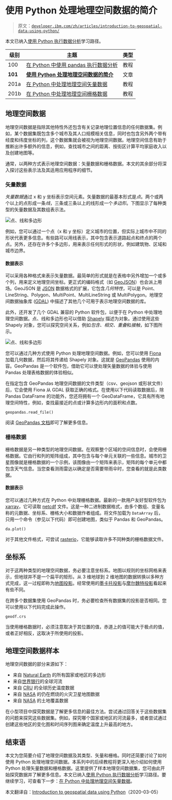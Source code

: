 # 使用 Python 处理地理空间数据的简介

> 原文：[`developer.ibm.com/zh/articles/introduction-to-geospatial-data-using-python/`](https://developer.ibm.com/zh/articles/introduction-to-geospatial-data-using-python/)

本文已纳入[使用 Python 执行数据分析](https://developer.ibm.com/zh/series/learning-path-data-analysis-using-python/)学习路径。

| 级别 | 主题 | 类型 |
| --- | --- | --- |
| 100 | [在 Python 中使用 pandas 执行数据分析](https://developer.ibm.com/zh/technologies/data-science/tutorials/data-analysis-in-python-using-pandas) | 教程 |
| **101** | **[使用 Python 处理地理空间数据的简介](https://developer.ibm.com/zh/articles/introduction-to-geospatial-data-using-python/)** | 文章 |
| 201a | [在 Python 中处理地理空间矢量数据](https://developer.ibm.com/zh/tutorials/working-with-geospatial-vector-data-in-python/) | 教程 |
| 201b | [在 Python 中处理地理空间栅格数据](https://developer.ibm.com/zh/tutorials/working-with-geospatial-raster-data-in-python/) | 教程 |

## 地理空间数据

地理空间数据是指除其他特性外还包含有关记录地理位置信息的任何数据集。例如，某个数据集既包含多个城市及其人口规模相关信息，同时也包含另外两个带有经度和纬度坐标的列，这个数据集就会被视为地理空间数据。地理空间信息有助于推断出许多额外的信息，例如，查找城市之间的距离、按街区计算平均家庭收入以及创建地图等。

通常，以两种方式表示地理空间数据：矢量数据和栅格数据。本文的其余部分将深入探讨这些表示法及其适用应用程序的细节。

### 矢量数据

*矢量数据*通过 x 和 y 坐标表示空间元素。矢量数据的最基本形式是*点*。两个或两个以上的点形成一条*线*，三条或三条以上的线形成一个*多边形*。下图显示了每种类型的矢量数据及其数组表示法。

![点、线和多边形](img/e60054a873cf3844de3f5f748ec139b9.png)

例如，您可以通过一个点（x 和 y 坐标）定义城市的位置，但实际上城市中不同的形状代表更多信息。有些路可以用线表示，其中包含表示道路起点和终点的两个点。另外，还存在许多个多边形，用来表示任何形式的形状，例如建筑物、区域和城市边界。

#### 数据表示

可以采用各种格式来表示矢量数据。最简单的形式就是在表格中另外增加一个或多个列，用来定义地理空间坐标。更正式的编码格式（如 [GeoJSON](https://geojson.org/)）也会派上用场。GeoJSON 是 [JSON](https://www.json.org/json-en.html) 数据格式的扩展，它包含*几何特性*，可以是 Point、LineString、Polygon、MultiPoint、MultiLineString 或 MultiPolygon。地理空间数据抽象库 ([GDAL](https://gdal.org/)) 中描述了其他几个可用于表示地理空间数据的库。

此外，还开发了几个 GDAL 兼容的 Python 软件包，以便于在 Python 中处理地理空间数据。点、线和多边形也可以借助 [Shapely](https://shapely.readthedocs.io/) 描述为对象。通过使用这些 Shapely 对象，您可以探究空间关系，例如*包含、相交、重叠*和*接触*，如下图所示。

![点、线和多边形](img/b9e6f2980ae8fba7487de58086d6a704.png)

您可以通过几种方式使用 Python 处理地理空间数据。例如，您可以使用 [Fiona](https://pypi.org/project/Fiona/) 加载几何数据，然后将其传递给 Shapely 对象。这就是 [GeoPandas](https://geopandas.org/) 使用的内容。GeoPandas 是一个软件包，借助它可以使处理矢量数据的体验与使用 Pandas 处理表格数据的体验相似。

在指定包含 GeoPandas 地理空间数据的文件类型（csv、geojson 或形状文件）后，它会使用 Fiona 从 GDAL 获取正确的格式。在使用以下代码读取数据后，除 Pandas DataFrame 的功能外，您还将拥有一个 GeoDataFrame，它具有所有地理空间特性，例如，查找最接近的点或计算多边形内的面积和点数。

```
geopandas.read_file() 
```

阅读 [GeoPandas 文档](https://geopandas.org/)即可了解更多信息。

### 栅格数据

栅格数据是另一种类型的地理空间数据。在观察整个区域的空间信息时，会使用栅格数据。它由行和列的矩阵组成，其中包含与每个单元关联的一些信息。城市的卫星图像就是栅格数据的一个示例，该图像由一个矩阵来表示，矩阵的每个单元中都包含天气信息。当您查看测雨雷达以确定是否需要带雨伞时，您查看的就是此类数据。

#### 数据表示

您可以通过几种方式在 Python 中处理栅格数据。最新的一款用户友好型软件包为 [xarray](http://xarray.pydata.org/en/stable/)，它可读取 [netcdf](https://www.unidata.ucar.edu/software/netcdf/docs/faq.html#What-Is-netCDF) 文件。这是一种二进制数据格式，由多个数组、变量名称的元数据、坐标系、栅格大小和数据作者组成。将文件加载为 `DataArray` 后，只用一个命令（参见以下代码）即可创建地图，类似于 Pandas 和 GeoPandas。

```
da.plot() 
```

对于其他文件格式，可尝试 [rasterio](https://rasterio.readthedocs.io/en/latest/intro.html)，它能够读取许多不同种类的栅格数据文件。

## 坐标系

对于这两种类型的地理空间数据，务必要注意坐标系。地图以规则的坐标网格来表示，但地球并不是一个扁平的矩形。从 3 维地球到 2 维地图的数据转换以多种方式完成，这一过程即称为[地图投影](https://en.wikipedia.org/wiki/Map_projection)。经常使用的[墨卡托投影](https://en.wikipedia.org/wiki/Mercator_projection)与[摩尔魏特投影](https://en.wikipedia.org/wiki/Mollweide_projection)看起来有些不同。

在跨多个数据集使用 GeoPandas 时，务必要检查所有数据集的投影是否相同。您可以使用以下代码完成此操作。

```
geodf.crs 
```

当使用栅格数据时，必须注意取决于其位置的值，赤道上的值可能大于极点的值，或者正好相反，这取决于所使用的投影。

## 地理空间数据样本

地理空间数据的部分来源如下：

*   来自 [Natural Earth](https://www.naturalearthdata.com/downloads/50m-cultural-vectors/50m-admin-0-countries-2/) 的所有国家或地区的多边形
*   来自[世界银行](https://datacatalog.worldbank.org/dataset/major-rivers-world)的全球河流
*   来自 [CRU](https://crudata.uea.ac.uk/cru/data/hrg/) 的全球历史温度数据
*   来自 [NASA](https://firms.modaps.eosdis.nasa.gov/active_fire/#firms-shapefile) 的仍在燃烧的火灾卫星地图数据
*   来自 [NASA](https://modis.gsfc.nasa.gov/data/dataprod/mod12.php) 的土地覆盖数据

在小型项目中探究数据是了解更多信息的最佳方法。尝试通过回答关于这些数据集的问题来探究这些数据集。例如，探究哪个国家或地区的河流最多，或者尝试通过创建这些地区的变化图和时间序列图来确定温度上升最高的地方。

## 结束语

本文为您简要介绍了地理空间数据及其类型、矢量和栅格。同时还简要讨论了如何使用 Python 处理地理空间数据。本系列中的后续教程将更深入地介绍如何使用 Python 处理矢量数据和栅格数据。这里提供了样本地理空间数据集，您可由此开始探究数据并了解更多信息。本文已纳入[使用 Python 执行数据分析](https://developer.ibm.com/zh/series/learning-path-data-analysis-using-python/)学习路径。要继续学习，可查看下一步：[在 Python 中处理地理空间矢量数据](https://developer.ibm.com/zh/tutorials/working-with-geospatial-vector-data-in-python/)。

本文翻译自：[Introduction to geospatial data using Python](https://developer.ibm.com/articles/introduction-to-geospatial-data-using-python/)（2020-03-05）